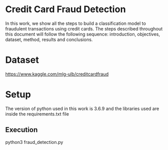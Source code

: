 # Credit Card Fraud Detection

In this work, we show all the steps to build a classification model to fraudulent transactions using credit cards. The steps described throughout this document will follow the following sequence: introduction, objectives, dataset, method, results and conclusions.

# Dataset

https://www.kaggle.com/mlg-ulb/creditcardfraud

# Setup

The version of python used in this work is 3.6.9 and the libraries used are inside the requirements.txt file

## Execution

python3 fraud_detection.py